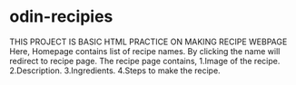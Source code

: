 # odin-recipies
THIS PROJECT IS BASIC HTML PRACTICE ON MAKING RECIPE WEBPAGE
Here,
    Homepage contains list of recipe names.
    By clicking the name will redirect to recipe page.
The recipe page contains,
    1.Image of the recipe.
    2.Description.
    3.Ingredients.
    4.Steps to make the recipe.
